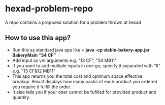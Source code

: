 # hexad-problem-repo
A repo contains a proposed solution for a problem thrown at hexad

## How to use this app?
* Run this as standard java app like  > **java -cp viable-bakery-app.jar BakeryMain "34 CF"**
* Add input as vm arguments
  e.g. "13 CF", "34 MB11"
* If you want to add multiple inputs in one go, specify it separated with "&"
  e.g. "13 CF&12 MB11"
* This app returns you the total cost and optimum space effective breakup. Result displays how many packs of each product you ordered you require ti fulfill the order.
* It also tells you if your oder cannot be fufilled for provided product and quantity.

